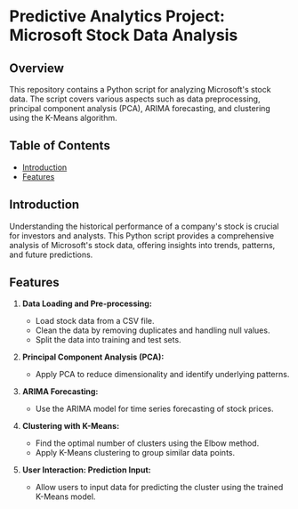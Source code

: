 # Predictive Analytics Project: Microsoft Stock Data Analysis

## Overview

This repository contains a Python script for analyzing Microsoft's stock data. The script covers various aspects such as data preprocessing, principal component analysis (PCA), ARIMA forecasting, and clustering using the K-Means algorithm.

## Table of Contents

- [Introduction](#introduction)
- [Features](#features)

## Introduction

Understanding the historical performance of a company's stock is crucial for investors and analysts. This Python script provides a comprehensive analysis of Microsoft's stock data, offering insights into trends, patterns, and future predictions.

## Features

1. **Data Loading and Pre-processing:**
   - Load stock data from a CSV file.
   - Clean the data by removing duplicates and handling null values.
   - Split the data into training and test sets.

2. **Principal Component Analysis (PCA):**
   - Apply PCA to reduce dimensionality and identify underlying patterns.

3. **ARIMA Forecasting:**
   - Use the ARIMA model for time series forecasting of stock prices.

4. **Clustering with K-Means:**
   - Find the optimal number of clusters using the Elbow method.
   - Apply K-Means clustering to group similar data points.

5. **User Interaction: Prediction Input:**
   - Allow users to input data for predicting the cluster using the trained K-Means model.
